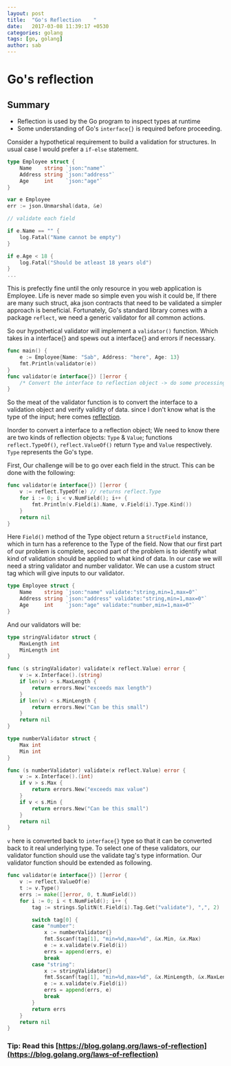 ```yaml
---
layout: post
title:  "Go's Reflection    "
date:   2017-03-08 11:39:17 +0530
categories: golang
tags: [go, golang]
author: sab
---
```


# Go's reflection

## Summary
- Reflection is used by the Go program to inspect types at runtime
- Some understanding of Go's `interface{}` is required before proceeding.

Consider a hypothetical requirement to build a validation for structures. In usual case I would prefer a `if-else` statement.

```go
type Employee struct {
	Name    string `json:"name"`
	Address string `json:"address"`
	Age     int    `json:"age"`
}

var e Employee
err := json.Unmarshal(data, &e)

// validate each field

if e.Name == "" {
    log.Fatal("Name cannot be empty")
}

if e.Age < 18 {
    log.Fatal("Should be atleast 18 years old")
}
...
```
This is prefectly fine until the only resource in you web application is Employee. Life is never made so simple even you wish it could be, If there are many such struct, aka json contracts that need to be validated a simpler approach is beneficial. Fortunately, Go's standard library comes with a package `reflect`, we need a generic validator for all common actions.

So our hypothetical validator will implement a `validator()` function. Which takes in a interface{} and spews out a interface{} and errors if necessary. 

```go
func main() {
	e := Employee{Name: "Sab", Address: "here", Age: 13}
    fmt.Println(validator(e))
}
func validator(e interface{}) []error {
    /* Convert the interface to reflection object -> do some processing -> convert it back to interface{} */
}
```

So the meat of the validator function is to convert the interface to a validation object and verify validity of data. since I don't know what is the type of the input; here comes [reflection](https://en.wikipedia.org/wiki/Reflection_(computer_programming)). 

Inorder to convert a interface to a reflection object; We need to know there are two kinds of reflection objects: `Type` & `Value`; functions `reflect.TypeOf()`, `reflect.ValueOf()` return `Type` and `Value` respectively. `Type` represents the Go's type. 

First, Our challenge will be to go over each field in the struct. This can be done with the following:

```go
func validator(e interface{}) []error {
	v := reflect.TypeOf(e) // returns reflect.Type 
	for i := 0; i < v.NumField(); i++ {
		fmt.Println(v.Field(i).Name, v.Field(i).Type.Kind())
	}
    return nil
}
```
Here `Field()` method of the Type object return a `StructField` instance, which in turn has a reference to the Type of the field. Now that our first part of our problem is complete, second part of the problem is to identify what kind of validation should be applied to what kind of data. In our case we will need a string validator and number validator. We can use a custom struct tag which will give inputs to our validator. 

```go
type Employee struct {
	Name    string `json:"name" validate:"string,min=1,max=0"`
	Address string `json:"address" validate:"string,min=1,max=0"`
	Age     int    `json:"age" validate:"number,min=1,max=0"`
}
```
And our validators will be:

```go
type stringValidator struct {
	MaxLength int
	MinLength int
}

func (s stringValidator) validate(x reflect.Value) error {
	v := x.Interface().(string)
	if len(v) > s.MaxLength {
		return errors.New("exceeds max length")
	}
	if len(v) < s.MinLength {
		return errors.New("Can be this small")
	}
	return nil
}

type numberValidator struct {
	Max int
	Min int
}

func (s numberValidator) validate(x reflect.Value) error {
	v := x.Interface().(int)
	if v > s.Max {
		return errors.New("exceeds max value")
	}
	if v < s.Min {
		return errors.New("Can be this small")
	}
	return nil
}
```
`v` here is converted back to `interface{}` type so that it can be converted back to it real underlying type. To select one of these validators, our validator function should use the validate tag's type information. Our validator function should be extended as following.
```go
func validator(e interface{}) []error {
	v := reflect.ValueOf(e)
	t := v.Type()
	errs := make([]error, 0, t.NumField())
	for i := 0; i < t.NumField(); i++ {
		tag := strings.SplitN(t.Field(i).Tag.Get("validate"), ",", 2)

		switch tag[0] {
		case "number":
			x := numberValidator{}
			fmt.Sscanf(tag[1], "min=%d,max=%d", &x.Min, &x.Max)
			e := x.validate(v.Field(i))
			errs = append(errs, e)
			break
		case "string":
			x := stringValidator{}
			fmt.Sscanf(tag[1], "min=%d,max=%d", &x.MinLength, &x.MaxLength)
			e := x.validate(v.Field(i))
			errs = append(errs, e)
			break
		}
		return errs
	}
	return nil
}

```

### Tip: Read this [https://blog.golang.org/laws-of-reflection](https://blog.golang.org/laws-of-reflection)
